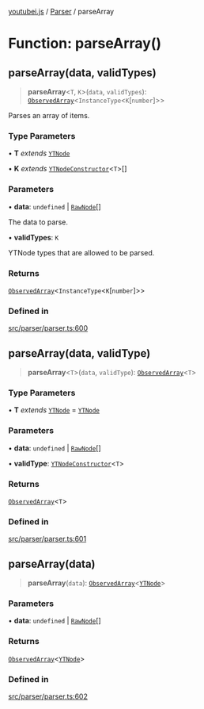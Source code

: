 [youtubei.js](../../../README.md) / [Parser](../README.md) / parseArray

# Function: parseArray()

## parseArray(data, validTypes)

> **parseArray**\<`T`, `K`\>(`data`, `validTypes`): [`ObservedArray`](../../Helpers/type-aliases/ObservedArray.md)\<`InstanceType`\<`K`\[`number`\]\>\>

Parses an array of items.

### Type Parameters

• **T** *extends* [`YTNode`](../../Helpers/classes/YTNode.md)

• **K** *extends* [`YTNodeConstructor`](../../Helpers/interfaces/YTNodeConstructor.md)\<`T`\>[]

### Parameters

• **data**: `undefined` \| [`RawNode`](../../APIResponseTypes/type-aliases/RawNode.md)[]

The data to parse.

• **validTypes**: `K`

YTNode types that are allowed to be parsed.

### Returns

[`ObservedArray`](../../Helpers/type-aliases/ObservedArray.md)\<`InstanceType`\<`K`\[`number`\]\>\>

### Defined in

[src/parser/parser.ts:600](https://github.com/LuanRT/YouTube.js/blob/e1650e12979e68b9546bc63989f86b651960a10a/src/parser/parser.ts#L600)

## parseArray(data, validType)

> **parseArray**\<`T`\>(`data`, `validType`): [`ObservedArray`](../../Helpers/type-aliases/ObservedArray.md)\<`T`\>

### Type Parameters

• **T** *extends* [`YTNode`](../../Helpers/classes/YTNode.md) = [`YTNode`](../../Helpers/classes/YTNode.md)

### Parameters

• **data**: `undefined` \| [`RawNode`](../../APIResponseTypes/type-aliases/RawNode.md)[]

• **validType**: [`YTNodeConstructor`](../../Helpers/interfaces/YTNodeConstructor.md)\<`T`\>

### Returns

[`ObservedArray`](../../Helpers/type-aliases/ObservedArray.md)\<`T`\>

### Defined in

[src/parser/parser.ts:601](https://github.com/LuanRT/YouTube.js/blob/e1650e12979e68b9546bc63989f86b651960a10a/src/parser/parser.ts#L601)

## parseArray(data)

> **parseArray**(`data`): [`ObservedArray`](../../Helpers/type-aliases/ObservedArray.md)\<[`YTNode`](../../Helpers/classes/YTNode.md)\>

### Parameters

• **data**: `undefined` \| [`RawNode`](../../APIResponseTypes/type-aliases/RawNode.md)[]

### Returns

[`ObservedArray`](../../Helpers/type-aliases/ObservedArray.md)\<[`YTNode`](../../Helpers/classes/YTNode.md)\>

### Defined in

[src/parser/parser.ts:602](https://github.com/LuanRT/YouTube.js/blob/e1650e12979e68b9546bc63989f86b651960a10a/src/parser/parser.ts#L602)
